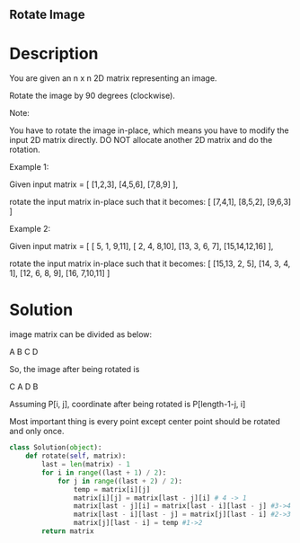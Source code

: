 Rotate Image
---

# Description

You are given an n x n 2D matrix representing an image.

Rotate the image by 90 degrees (clockwise).

Note:

You have to rotate the image in-place, which means you have to modify the input 2D matrix directly. DO NOT allocate another 2D matrix and do the rotation.

Example 1:

Given input matrix = 
[
  [1,2,3],
  [4,5,6],
  [7,8,9]
],

rotate the input matrix in-place such that it becomes:
[
  [7,4,1],
  [8,5,2],
  [9,6,3]
]

Example 2:

Given input matrix =
[
  [ 5, 1, 9,11],
  [ 2, 4, 8,10],
  [13, 3, 6, 7],
  [15,14,12,16]
], 

rotate the input matrix in-place such that it becomes:
[
  [15,13, 2, 5],
  [14, 3, 4, 1],
  [12, 6, 8, 9],
  [16, 7,10,11]
]

# Solution

image matrix can be divided as below:

A B
C D

So, the image after being rotated is

C A
D B

Assuming P[i, j], coordinate after being rotated is P[length-1-j, i]

Most important thing is every point except center point should be rotated and only once.

``` python
class Solution(object):
    def rotate(self, matrix):
        last = len(matrix) - 1
        for i in range((last + 1) / 2):
            for j in range((last + 2) / 2):
                temp = matrix[i][j]
                matrix[i][j] = matrix[last - j][i] # 4 -> 1
                matrix[last - j][i] = matrix[last - i][last - j] #3->4
                matrix[last - i][last - j] = matrix[j][last - i] #2->3
                matrix[j][last - i] = temp #1->2
        return matrix
```

